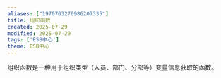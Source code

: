 ```yaml
---
aliases: ["1970703270986207335"]
title: 组织函数
created: 2025-07-29
modified: 2025-07-29
tags: ['ESB中心']
theme: ESB中心
---
```


组织函数是一种用于组织类型（人员、部门、分部等）变量信息获取的函数。